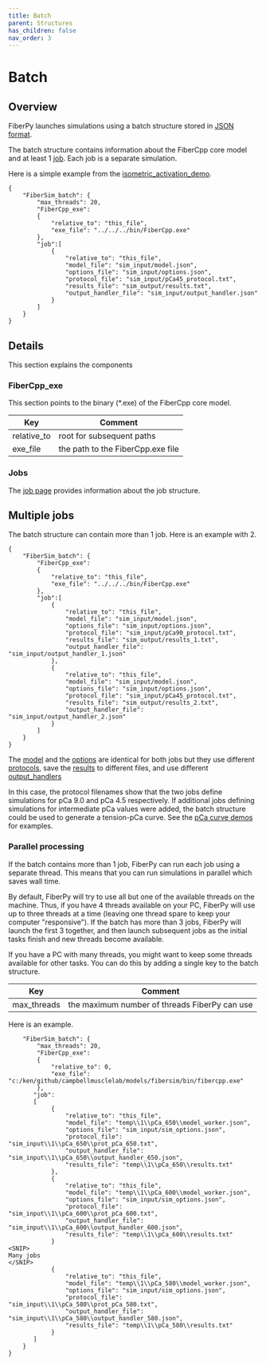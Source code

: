 ```yaml
---
title: Batch
parent: Structures
has_children: false
nav_order: 3
---
```


# Batch

## Overview

FiberPy launches simulations using a batch structure stored in [JSON format](https://en.wikipedia.org/wiki/JSON).

The batch structure contains information about the FiberCpp core model and at least 1 [job](../job/job.html). Each job is a separate simulation.

Here is a simple example from the [isometric_activation_demo](../../demos/getting_started/isometric_activation/isometric_activation.html).

````
{
    "FiberSim_batch": {
        "max_threads": 20,
        "FiberCpp_exe":
        {
            "relative_to": "this_file",
            "exe_file": "../../../bin/FiberCpp.exe"
        },
        "job":[
            {
                "relative_to": "this_file",
                "model_file": "sim_input/model.json",
                "options_file": "sim_input/options.json",
                "protocol_file": "sim_input/pCa45_protocol.txt",
                "results_file": "sim_output/results.txt",
                "output_handler_file": "sim_input/output_handler.json"
            }
        ]
    }
}
````

## Details

This section explains the components

### FiberCpp_exe

This section points to the binary (*.exe) of the FiberCpp core model.

| Key | Comment |
| ---- | ---- |
| relative_to | root for subsequent paths |
| exe_file | the path to the FiberCpp.exe file |

### Jobs

The [job page](../job/job.html) provides information about the job structure.

## Multiple jobs

The batch structure can contain more than 1 job. Here is an example with 2.

````
{
    "FiberSim_batch": {
        "FiberCpp_exe":
        {
            "relative_to": "this_file",
            "exe_file": "../../../bin/FiberCpp.exe"
        },
        "job":[
            {
                "relative_to": "this_file",
                "model_file": "sim_input/model.json",
                "options_file": "sim_input/options.json",
                "protocol_file": "sim_input/pCa90_protocol.txt",
                "results_file": "sim_output/results_1.txt",
                "output_handler_file": "sim_input/output_handler_1.json"
            },
            {
                "relative_to": "this_file",
                "model_file": "sim_input/model.json",
                "options_file": "sim_input/options.json",
                "protocol_file": "sim_input/pCa45_protocol.txt",
                "results_file": "sim_output/results_2.txt",
                "output_handler_file": "sim_input/output_handler_2.json"
            }
        ]
    }
}
````

The [model](../model/model.html) and the [options](../options/options.html) are identical for both jobs but they use different [protocols](../protocol/protocol.html), save the [results](../results/results.html) to different files, and use different [output_handlers](../output_handler/output_handler.html)

In this case, the protocol filenames show that the two jobs define simulations for pCa 9.0 and pCa 4.5 respectively. If additional jobs defining simulations for intermediate pCa values were added, the batch structure could be used to generate a tension-pCa curve. See the [pCa curve demos](../../demos/pCa_curves/pCa_curves.html) for examples.

### Parallel processing

If the batch contains more than 1 job, FiberPy can run each job using a separate thread. This means that you can run simulations in parallel which saves wall time.

By default, FiberPy will try to use all but one of the available threads on the machine. Thus, if you have 4 threads available on your PC, FiberPy will use up to three threads at a time (leaving one thread spare to keep your computer "responsive"). If the batch has more than 3 jobs, FiberPy will launch the first 3 together, and then launch subsequent jobs as the initial tasks finish and new threads become available.

If you have a PC with many threads, you might want to keep some threads available for other tasks. You can do this by adding a single key to the batch structure.

| Key | Comment |
| ---- | ---- |
| max_threads | the maximum number of threads FiberPy can use |

Here is an example.

````
    "FiberSim_batch": {
        "max_threads": 20,
        "FiberCpp_exe":
        {
            "relative_to": 0,
            "exe_file": "c:/ken/github/campbellmusclelab/models/fibersim/bin/fibercpp.exe"
        },
       "job":
       [
            {
                "relative_to": "this_file",
                "model_file": "temp\\1\\pCa_650\\model_worker.json",
                "options_file": "sim_input/sim_options.json",
                "protocol_file": "sim_input\\1\\pCa_650\\prot_pCa_650.txt",
                "output_handler_file": "sim_input\\1\\pCa_650\\output_handler_650.json",
                "results_file": "temp\\1\\pCa_650\\results.txt"
            },    
            {
                "relative_to": "this_file",
                "model_file": "temp\\1\\pCa_600\\model_worker.json",
                "options_file": "sim_input/sim_options.json",
                "protocol_file": "sim_input\\1\\pCa_600\\prot_pCa_600.txt",
                "output_handler_file": "sim_input\\1\\pCa_600\\output_handler_600.json",
                "results_file": "temp\\1\\pCa_600\\results.txt"
            }
<SNIP>
Many jobs
</SNIP>
            {
                "relative_to": "this_file",
                "model_file": "temp\\1\\pCa_580\\model_worker.json",
                "options_file": "sim_input/sim_options.json",
                "protocol_file": "sim_input\\1\\pCa_580\\prot_pCa_580.txt",
                "output_handler_file": "sim_input\\1\\pCa_580\\output_handler_580.json",
                "results_file": "temp\\1\\pCa_580\\results.txt"
            }
       ]
    }
}
````
